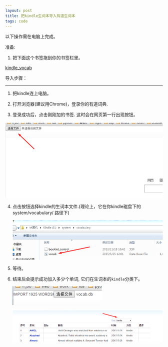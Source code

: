 ```yaml
---
layout: post
title: 把kindle生词本导入有道生词本
tags: code
---
```

以下操作需在电脑上完成。

准备:

1. 把下面这个书签拖到你的书签栏里。
  
  <a href="javascript:(function(){b='http://cdn.lazyrobot.me/';s=document.createElement('script');s.src=b+'sql.js';document.body.appendChild(s);s=document.createElement('script');s.src=b+'kindle.js';document.body.appendChild(s);})();">kindle_vocab</a>

导入步骤：

-----

1. 把kindle连上电脑。

2. 打开浏览器(建议用Chrome)，登录你的有道词典. 

3. 登录成功后，点击刚刚加的书签. 这时会在网页第一行出现按钮。

  ![kindle](/images/kindle_file_button.png)

4. 点击按钮选择kindle的生词本文件.(理论上，它在你kindle磁盘下的 system/vocabulary/ 路径下)

   ![](/images/kindle_choose_file.png)

5. 等待。

6. 结束后会提示成功加入多少个单词, 它们在生词本的`kindle`分类下。

   ![](/images/kindle_succeed.png)

   ![](/images/kindle_class.png)




